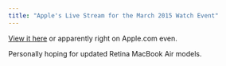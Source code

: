 ```yaml
---
title: "Apple's Live Stream for the March 2015 Watch Event"
---
```

<p><a href="https://www.apple.com/live/2015-mar-event/">View it here</a> or apparently right on Apple.com even.</p>
<p>Personally hoping for updated Retina MacBook Air models.</p>
